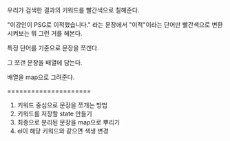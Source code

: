 우리가 검색한 결과의 키워드를 빨간색으로 칠해준다.

"이강인이 PSG로 이적했습니다." 라는 문장에서 "이적"이라는 단어만 빨간색으로 변환시켜보는 뭐 그런 거를 해본다.

특정 단어를 기준으로 문장을 쪼갠다. 

그 쪼갠 문장을 배열에 담는다.

배열을 map으로 그려준다.

=====================

1. 키워드 중심으로 문장을 쪼개는 방법
2. 키워드를 저장할 state 만들기
3. 최종으로 분리된 문장을 map으로 뿌리기
4. el이 해당 키워드와 같으면 색생 변경

